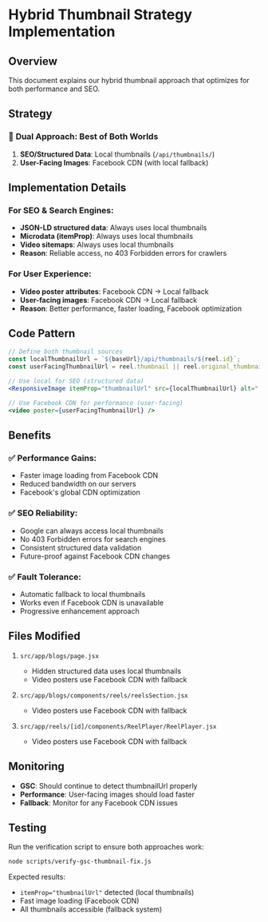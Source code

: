 # Hybrid Thumbnail Strategy Implementation

## Overview
This document explains our hybrid thumbnail approach that optimizes for both performance and SEO.

## Strategy

### 🎯 **Dual Approach: Best of Both Worlds**

1. **SEO/Structured Data**: Local thumbnails (`/api/thumbnails/`)
2. **User-Facing Images**: Facebook CDN (with local fallback)

## Implementation Details

### **For SEO & Search Engines:**
- **JSON-LD structured data**: Always uses local thumbnails
- **Microdata (itemProp)**: Always uses local thumbnails  
- **Video sitemaps**: Always uses local thumbnails
- **Reason**: Reliable access, no 403 Forbidden errors for crawlers

### **For User Experience:**
- **Video poster attributes**: Facebook CDN → Local fallback
- **User-facing images**: Facebook CDN → Local fallback
- **Reason**: Better performance, faster loading, Facebook optimization

## Code Pattern

```jsx
// Define both thumbnail sources
const localThumbnailUrl = `${baseUrl}/api/thumbnails/${reel.id}`;
const userFacingThumbnailUrl = reel.thumbnail || reel.original_thumbnail || localThumbnailUrl;

// Use local for SEO (structured data)
<ResponsiveImage itemProp="thumbnailUrl" src={localThumbnailUrl} alt="..." />

// Use Facebook CDN for performance (user-facing)
<video poster={userFacingThumbnailUrl} />
```

## Benefits

### ✅ **Performance Gains:**
- Faster image loading from Facebook CDN
- Reduced bandwidth on our servers
- Facebook's global CDN optimization

### ✅ **SEO Reliability:**
- Google can always access local thumbnails
- No 403 Forbidden errors for search engines
- Consistent structured data validation
- Future-proof against Facebook CDN changes

### ✅ **Fault Tolerance:**
- Automatic fallback to local thumbnails
- Works even if Facebook CDN is unavailable
- Progressive enhancement approach

## Files Modified

1. `src/app/blogs/page.jsx`
   - Hidden structured data uses local thumbnails
   - Video posters use Facebook CDN with fallback

2. `src/app/blogs/components/reels/reelsSection.jsx`
   - Video posters use Facebook CDN with fallback

3. `src/app/reels/[id]/components/ReelPlayer/ReelPlayer.jsx`
   - Video posters use Facebook CDN with fallback

## Monitoring

- **GSC**: Should continue to detect thumbnailUrl properly
- **Performance**: User-facing images should load faster
- **Fallback**: Monitor for any Facebook CDN issues

## Testing

Run the verification script to ensure both approaches work:
```bash
node scripts/verify-gsc-thumbnail-fix.js
```

Expected results:
- `itemProp="thumbnailUrl"` detected (local thumbnails)
- Fast image loading (Facebook CDN)
- All thumbnails accessible (fallback system)